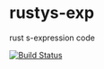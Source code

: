 # rustys-exp
rust s-expression code

[![Build Status](https://travis-ci.org/andete/rust_sexp.svg?branch=master)](https://travis-ci.org/andete/rust_sexp)
